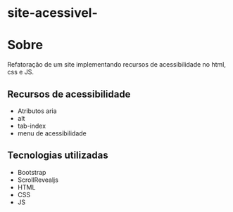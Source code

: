 # site-acessivel-

# Sobre
Refatoração de um site implementando recursos de acessibilidade no html, css e JS.

## Recursos de acessibilidade
- Atributos aria
- alt
- tab-index
- menu de acessibilidade

## Tecnologias utilizadas
- Bootstrap
- ScrollRevealjs
- HTML
- CSS
- JS
